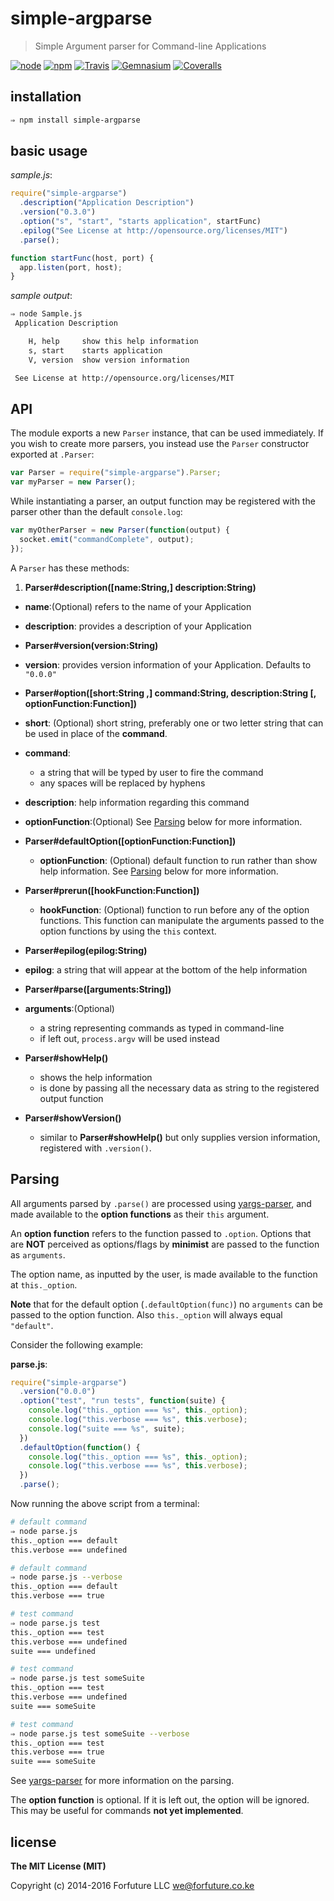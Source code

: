 
# simple-argparse

> Simple Argument parser for Command-line Applications

[![node](https://img.shields.io/node/v/simple-argparse.svg?style=flat-square)](https://www.npmjs.com/package/simple-argparse)
[![npm](https://img.shields.io/npm/v/simple-argparse.svg?style=flat-square)](https://www.npmjs.com/package/simple-argparse)
[![Travis](https://img.shields.io/travis/forfuturellc/node-simple-argparse.svg?style=flat-square)](https://travis-ci.org/forfuturellc/node-simple-argparse)
[![Gemnasium](https://img.shields.io/gemnasium/forfuturellc/node-simple-argparse.svg?style=flat-square)](https://gemnasium.com/forfuturellc/node-simple-argparse)
[![Coveralls](https://img.shields.io/coveralls/forfuturellc/node-simple-argparse.svg?style=flat-square)](https://coveralls.io/github/forfuturellc/node-simple-argparse?branch=master)


## installation

```bash
⇒ npm install simple-argparse
```


## basic usage

_sample.js_:

```js
require("simple-argparse")
  .description("Application Description")
  .version("0.3.0")
  .option("s", "start", "starts application", startFunc)
  .epilog("See License at http://opensource.org/licenses/MIT")
  .parse();

function startFunc(host, port) {
  app.listen(port, host);
}
```

_sample output_:

```bash
⇒ node Sample.js
 Application Description

    H, help     show this help information
    s, start    starts application
    V, version  show version information

 See License at http://opensource.org/licenses/MIT
```


## API

The module exports a new `Parser` instance, that can be used immediately. If you wish to create more parsers, you instead use the `Parser` constructor exported at `.Parser`:

```js
var Parser = require("simple-argparse").Parser;
var myParser = new Parser();
```

While instantiating a parser, an output function may be registered with
the parser other than the default `console.log`:

```js
var myOtherParser = new Parser(function(output) {
  socket.emit("commandComplete", output);
});
```

A `Parser` has these methods:

1. __Parser#description([name:String,] description:String)__

  * __name__:(Optional) refers to the name of your Application
  * __description__: provides a description of your Application

*  __Parser#version(version:String)__

  * __version__: provides version information of your Application. Defaults to `"0.0.0"`

*  __Parser#option([short:String ,] command:String, description:String [, optionFunction:Function])__

  * __short__: (Optional) short string, preferably one or two letter string that can be used in place of the __command__.
  * __command__:
    * a string that will be typed by user to fire the command
    * any spaces will be replaced by hyphens
  * __description__: help information regarding this command
  * __optionFunction__:(Optional) See [Parsing](#parsing) below for more information.

* __Parser#defaultOption([optionFunction:Function])__

  * __optionFunction__: (Optional) default function to run rather than show help information. See [Parsing](#parsing) below for more information.

* __Parser#prerun([hookFunction:Function])__

  * __hookFunction__: (Optional) function to run before any of the option functions. This function can manipulate the arguments passed to the option functions by using the `this` context.

*  __Parser#epilog(epilog:String)__

  * __epilog__: a string that will appear at the bottom of the help information

*  __Parser#parse([arguments:String])__

  * __arguments__:(Optional)
    * a string representing commands as typed in command-line
    * if left out, `process.argv` will be used instead

* __Parser#showHelp()__

  * shows the help information
  * is done by passing all the necessary data as string to the registered output function

* __Parser#showVersion()__

  * similar to __Parser#showHelp()__ but only supplies version information, registered with `.version()`.


<a name="parsing"></a>
## Parsing

All arguments parsed by `.parse()` are processed using
[yargs-parser][argv], and made available to the __option functions__ as
their `this` argument.

An __option function__ refers to the function passed to `.option`.
Options that are __NOT__ perceived as options/flags by __minimist__ are passed
to the function as `arguments`.

The option name, as inputted by the user, is made available to the function at `this._option`.

**Note** that for the default option (`.defaultOption(func)`) no `arguments` can be passed to the option function. Also `this._option` will always equal `"default"`.

Consider the following example:

__parse.js__:

```js
require("simple-argparse")
  .version("0.0.0")
  .option("test", "run tests", function(suite) {
    console.log("this._option === %s", this._option);
    console.log("this.verbose === %s", this.verbose);
    console.log("suite === %s", suite);
  })
  .defaultOption(function() {
    console.log("this._option === %s", this._option);
    console.log("this.verbose === %s", this.verbose);
  })
  .parse();
```

Now running the above script from a terminal:

```bash
# default command
⇒ node parse.js
this._option === default
this.verbose === undefined

# default command
⇒ node parse.js --verbose
this._option === default
this.verbose === true

# test command
⇒ node parse.js test
this._option === test
this.verbose === undefined
suite === undefined

# test command
⇒ node parse.js test someSuite
this._option === test
this.verbose === undefined
suite === someSuite

# test command
⇒ node parse.js test someSuite --verbose
this._option === test
this.verbose === true
suite === someSuite

```

See [yargs-parser][argv] for more information on the parsing.

The __option function__ is optional. If it is left out, the option will
be ignored. This may be useful for commands __not yet implemented__.


## license

__The MIT License (MIT)__

Copyright (c) 2014-2016 Forfuture LLC <we@forfuture.co.ke>


[argv]:https://github.com/yargs/yargs-parser
